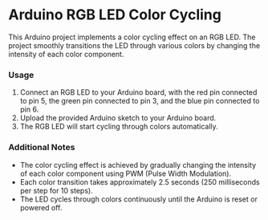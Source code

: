 # Arduino RGB LED Color Cycling

This Arduino project implements a color cycling effect on an RGB LED. The project smoothly transitions the LED through various colors by changing the intensity of each color component.

### Usage

1. Connect an RGB LED to your Arduino board, with the red pin connected to pin 5, the green pin connected to pin 3, and the blue pin connected to pin 6.
2. Upload the provided Arduino sketch to your Arduino board.
3. The RGB LED will start cycling through colors automatically.

### Additional Notes

- The color cycling effect is achieved by gradually changing the intensity of each color component using PWM (Pulse Width Modulation).
- Each color transition takes approximately 2.5 seconds (250 milliseconds per step for 10 steps).
- The LED cycles through colors continuously until the Arduino is reset or powered off.
